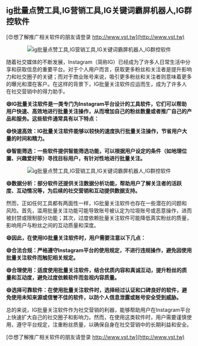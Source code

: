 ## **ig批量点赞工具,IG营销工具,IG关键词霸屏机器人,IG群控软件**

[😍想了解推广相关软件的朋友请登录 http://www.vst.tw](http://www.vst.tw)

 <center><img src="https://vst.tw/MP4/tuiguang/png/3.png" alt="ig批量点赞工具,IG营销工具,IG关键词霸屏机器人,IG群控软件"></center>

随着社交媒体的不断发展，Instagram（简称IG）已经成为了许多人日常生活中分享和获取信息的重要平台。对于个人用户而言，获取更多粉丝和关注者是提升影响力和社交圈子的关键；而对于商业账号来说，吸引更多粉丝和关注者则意味着更多的曝光和潜在客户。在这样的背景下，IG批量关注软件应运而生，成为了许多人在社交营销中的得力助手。

**😄IG批量关注软件是一类专门为Instagram平台设计的工具软件，它们可以帮助用户快速、高效地进行批量关注操作，从而增加自己的粉丝数量或者推广自己的产品和服务。这些软件通常具有以下特点：**

**😄快速高效：IG批量关注软件能够以较快的速度执行批量关注操作，节省用户大量的时间和精力。**

**😄智能筛选：一些软件提供智能筛选功能，可以根据用户设定的条件（如地理位置、兴趣爱好等）寻找目标用户，有针对性地进行批量关注。**

 <center><img src="https://vst.tw/MP4/tuiguang/png/5.png" alt="ig批量点赞工具,IG营销工具,IG关键词霸屏机器人,IG群控软件"></center>

**😄数据分析：部分软件还提供关注数据分析功能，帮助用户了解关注者的活跃度、互动情况等，为后续的社交营销和互动提供数据支持。**

然而，正如任何工具都有两面性一样，IG批量关注软件也存在一些潜在的问题和风险。首先，滥用批量关注功能可能导致账号被认定为垃圾账号或恶意操作，进而被封禁或限制部分功能；其次，过度依赖批量关注软件可能降低真实粉丝的质量，影响用户与粉丝之间的互动质量和深度。

**😄因此，在使用IG批量关注软件时，用户需要注意以下几点：**

**😄合法合规：严格遵守Instagram平台的使用规定，不进行违规操作，避免因使用批量关注软件而触犯相关规定。**

**😄合理使用：适度使用批量关注软件，结合优质内容和真诚互动，提升粉丝的质量和互动度，避免过度依赖软件而忽视内容质量。**

**😄选择可靠软件：在使用批量关注软件时，选择经过认证和口碑良好的软件，避免使用未知来源或信誉不佳的软件，以防个人信息泄露或账号安全受到威胁。**

总的来说，IG批量关注软件作为社交营销的利器，能够帮助用户在Instagram平台上快速扩大自己的社交圈子和影响力。然而，在使用这类软件时，用户需要谨慎使用，遵守平台规定，注重粉丝质量，以确保自身在社交营销中的长期利益和安全。

[😍想了解推广相关软件的朋友请登录 http://www.vst.tw](http://www.vst.tw)



